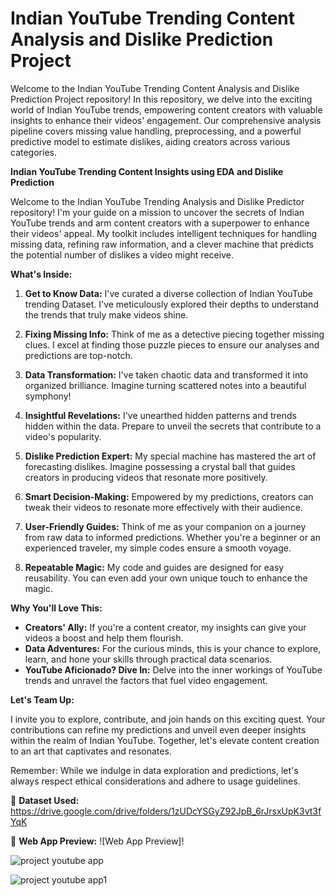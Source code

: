 # Indian YouTube Trending Content Analysis and Dislike Prediction Project 


Welcome to the Indian YouTube Trending Content Analysis and Dislike Prediction Project repository! In this repository, we delve into the exciting world of Indian YouTube trends, empowering content creators with valuable insights to enhance their videos' engagement. Our comprehensive analysis pipeline covers missing value handling, preprocessing, and a powerful predictive model to estimate dislikes, aiding creators across various categories.

**Indian YouTube Trending Content Insights using EDA and Dislike Prediction**

Welcome to the Indian YouTube Trending Analysis and Dislike Predictor repository! I'm your guide on a mission to uncover the secrets of Indian YouTube trends and arm content creators with a superpower to enhance their videos' appeal. My toolkit includes intelligent techniques for handling missing data, refining raw information, and a clever machine that predicts the potential number of dislikes a video might receive.

**What's Inside:**

1. **Get to Know Data:** I've curated a diverse collection of Indian YouTube trending Dataset. I've meticulously explored their depths to understand the trends that truly make videos shine.

2. **Fixing Missing Info:** Think of me as a detective piecing together missing clues. I excel at finding those puzzle pieces to ensure our analyses and predictions are top-notch.

3. **Data Transformation:** I've taken chaotic data and transformed it into organized brilliance. Imagine turning scattered notes into a beautiful symphony!

4. **Insightful Revelations:** I've unearthed hidden patterns and trends hidden within the data. Prepare to unveil the secrets that contribute to a video's popularity.

5. **Dislike Prediction Expert:** My special machine has mastered the art of forecasting dislikes. Imagine possessing a crystal ball that guides creators in producing videos that resonate more positively.

6. **Smart Decision-Making:** Empowered by my predictions, creators can tweak their videos to resonate more effectively with their audience.

7. **User-Friendly Guides:** Think of me as your companion on a journey from raw data to informed predictions. Whether you're a beginner or an experienced traveler, my simple codes ensure a smooth voyage.

8. **Repeatable Magic:** My code and guides are designed for easy reusability. You can even add your own unique touch to enhance the magic.

**Why You'll Love This:**

- **Creators' Ally:** If you're a content creator, my insights can give your videos a boost and help them flourish.
- **Data Adventures:** For the curious minds, this is your chance to explore, learn, and hone your skills through practical data scenarios.
- **YouTube Aficionado? Dive In:** Delve into the inner workings of YouTube trends and unravel the factors that fuel video engagement.

**Let's Team Up:**

I invite you to explore, contribute, and join hands on this exciting quest. Your contributions can refine my predictions and unveil even deeper insights within the realm of Indian YouTube. Together, let's elevate content creation to an art that captivates and resonates.

Remember: While we indulge in data exploration and predictions, let's always respect ethical considerations and adhere to usage guidelines.

📂 **Dataset Used:** https://drive.google.com/drive/folders/1zUDcYSGyZ92JpB_6rJrsxUpK3vt3fYqK

🔮 **Web App Preview:**
![Web App Preview]!


![project youtube app](https://github.com/dhanujkumar/Indian-YouTube-Trending-Analysis-and-Dislike-Prediction-Project-repository/assets/130610085/6f1a6819-7f37-454c-a0b9-cb7275d3bf5b)

![project youtube app1](https://github.com/dhanujkumar/Indian-YouTube-Trending-Analysis-and-Dislike-Prediction-Project-repository/assets/130610085/b7825393-e9a6-474b-8d8d-791501117a12)

